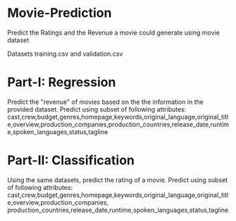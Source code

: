 # Movie-Prediction
Predict the Ratings and the Revenue a movie could generate using movie dataset

Datasets training.csv and validation.csv 

# Part-I: Regression
Predict the "revenue" of movies based on the the information in the provided dataset.
Predict using subset of following attributes:
cast,crew,budget,genres,homepage,keywords,original_language,original_title,overview,production_companies,production_countries,release_date,runtime,spoken_languages,status,tagline

# Part-II: Classification
Using the same datasets, predict the rating of a movie.
Predict using subset of following attributes:
cast,crew,budget,genres,homepage,keywords,original_language,original_title,overview,production_companies, production_countries,release_date,runtime,spoken_languages,status,tagline
